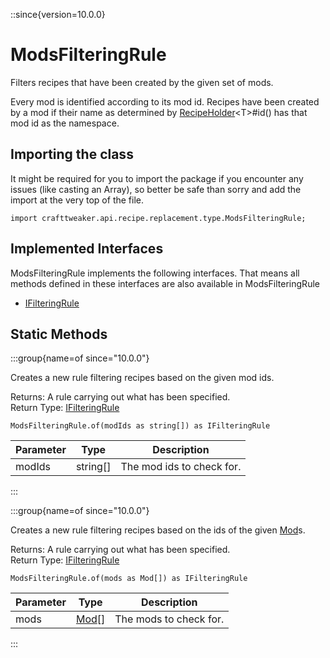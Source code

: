 ::since{version=10.0.0}
# ModsFilteringRule

Filters recipes that have been created by the given set of mods.

 Every mod is identified according to its mod id. Recipes have been created by a mod if their name as determined
 by [RecipeHolder](/vanilla/api/recipe/type/RecipeHolder)&lt;T&gt;#id() has that mod id as the namespace.

## Importing the class

It might be required for you to import the package if you encounter any issues (like casting an Array), so better be safe than sorry and add the import at the very top of the file.
```zenscript
import crafttweaker.api.recipe.replacement.type.ModsFilteringRule;
```


## Implemented Interfaces
ModsFilteringRule implements the following interfaces. That means all methods defined in these interfaces are also available in ModsFilteringRule

- [IFilteringRule](/vanilla/api/recipe/replacement/IFilteringRule)

## Static Methods

:::group{name=of since="10.0.0"}

Creates a new rule filtering recipes based on the given mod ids.

Returns: A rule carrying out what has been specified.  
Return Type: [IFilteringRule](/vanilla/api/recipe/replacement/IFilteringRule)

```zenscript
ModsFilteringRule.of(modIds as string[]) as IFilteringRule
```

| Parameter |   Type   |        Description        |
|-----------|----------|---------------------------|
| modIds    | string[] | The mod ids to check for. |


:::

:::group{name=of since="10.0.0"}

Creates a new rule filtering recipes based on the ids of the given [Mod](/vanilla/api/mod/Mod)s.

Returns: A rule carrying out what has been specified.  
Return Type: [IFilteringRule](/vanilla/api/recipe/replacement/IFilteringRule)

```zenscript
ModsFilteringRule.of(mods as Mod[]) as IFilteringRule
```

| Parameter |             Type              |      Description       |
|-----------|-------------------------------|------------------------|
| mods      | [Mod](/vanilla/api/mod/Mod)[] | The mods to check for. |


:::

